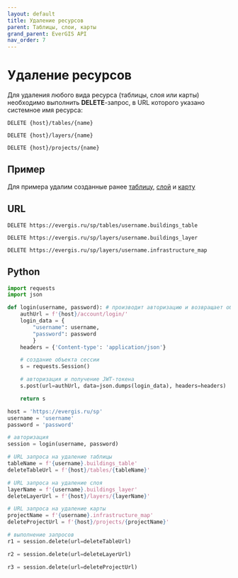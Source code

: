```yaml
---
layout: default
title: Удаление ресурсов
parent: Таблицы, слои, карты
grand_parent: EverGIS API
nav_order: 7
---
```


# Удаление ресурсов

Для удаления любого вида ресурса (таблицы, слоя или карты) необходимо выполнить **DELETE**-запрос, в URL которого указано системное имя ресурса:
```
DELETE {host}/tables/{name}

DELETE {host}/layers/{name}

DELETE {host}/projects/{name}
```

<!-- можно добавить про метод на множественное удаление ресурсов, но он забагованный и после него имя удалённого ресурса будет пожизненно занято -->

## Пример

Для примера удалим созданные ранее [таблицу](/api/resources/create_table), [слой](/api/resources/create_layer) и [карту](/api/resources/create_map)

## URL
```
DELETE https://evergis.ru/sp/tables/username.buildings_table

DELETE https://evergis.ru/sp/layers/username.buildings_layer

DELETE https://evergis.ru/sp/layers/username.infrastructure_map
```

## Python
```python
import requests
import json

def login(username, password): # производит авторизацию и возвращает объект сессии
    authUrl = f'{host}/account/login/'
    login_data = {
        "username": username,
        "password": password
        }
    headers = {'Content-type': 'application/json'}

    # создание объекта сессии
    s = requests.Session()

    # авторизация и получение JWT-токена
    s.post(url=authUrl, data=json.dumps(login_data), headers=headers)

    return s

host = 'https://evergis.ru/sp'
username = 'username'
password = 'password'

# авторизация
session = login(username, password)

# URL запроса на удаление таблицы
tableName = f'{username}.buildings_table'
deleteTableUrl = f'{host}/tables/{tableName}'

# URL запроса на удаление слоя
layerName = f'{username}.buildings_layer'
deleteLayerUrl = f'{host}/layers/{layerName}'

# URL запроса на удаление карты
projectName = f'{username}.infrastructure_map'
deleteProjectUrl = f'{host}/projects/{projectName}'

# выполнение запросов
r1 = session.delete(url=deleteTableUrl)

r2 = session.delete(url=deleteLayerUrl)

r3 = session.delete(url=deleteProjectUrl)
```
